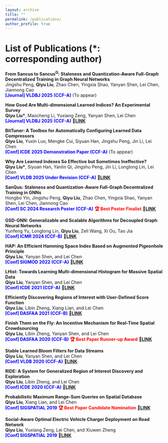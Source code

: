 ```yaml
---
layout: archive
title: ""
permalink: /publications/
author_profile: true
---
```


List of Publications (\*: corresponding author)
=====
**From Sancus to Sancus<sup>Q</sup>: Staleness and Quantization-Aware Full-Graph Decentralized Training in Graph Neural Networks**   
Jingshu Peng, **Qiyu Liu**, Zhao Chen, Yingxia Shao, Yanyan Shen, Lei Chen, Jiannong Cao  
<span style="color:blue">**[Journal] VLDBJ 2025 (CCF-A)**</span> (To appear)   

**How Good Are Multi-dimensional Learned Indices? An Experimental Survey**  
**Qiyu Liu\***, Maocheng Li, Yuxiang Zeng, Yanyan Shen, Lei Chen   
<span style="color:blue">**[Journal] VLDBJ 2025 (CCF-A)**</span> 🔗[**LINK**](https://arxiv.org/pdf/2405.05536)   

**BitTuner: A Toolbox for Automatically Configuring Learned Data Compressors**    
**Qiyu Liu**, Yuxin Luo, Mengke Cui, Siyuan Han, Jingshu Peng, Jin Li, Lei Chen    
<span style="color:blue">**[Conf] ICDE 2025 Demonstration Paper (CCF-A)**</span> (To appear)   

**Why Are Learned Indexes So Effective but Sometimes Ineffective?**  
**Qiyu Liu\***, Siyuan Han, Yanlin Qi, Jingshu Peng, Jin Li, Longlong Lin, Lei Chen   
<span style="color:blue">**[Conf] VLDB 2025 Under Revision (CCF-A)**</span> 🔗[**LINK**](https://arxiv.org/pdf/2410.00846)   

**SanQus: Staleness and Quantization-Aware Full-Graph Decentralized Training in GNNs**   
Hongbo Yin, Jingshu Peng, **Qiyu Liu**, Zhao Chen, Yingxia Shao, Yanyan Shen, Lei Chen, Jiannong Cao  
<span style="color:blue">**[Conf] SC 2024 Research Poster (CCF-A)**</span> <span style="color:red">**🏆 Best Poster Finalist**</span> 🔗[**LINK**](https://sc24.supercomputing.org/proceedings/poster/poster_pages/post224.html)   

**GSD-GNN: Generalizable and Scalable Algorithms for Decoupled Graph Neural Networks**    
Yunfeng Yu, Longlong Lin, **Qiyu Liu**, Zeli Wang, Xi Ou, Tao Jia    
<span style="color:blue">**[Conf] ICMR 2024 (CCF-B)**</span> 🔗[**LINK**](https://dl.acm.org/doi/abs/10.1145/3652583.3658051)

**HAP: An Efficient Hamming Space Index Based on Augmented Pigeonhole Principle**  
**Qiyu Liu**, Yanyan Shen, and Lei Chen   
<span style="color:blue">**[Conf] SIGMOD 2022 (CCF-A)**</span> 🔗[**LINK**](https://dl.acm.org/doi/abs/10.1145/3514221.3517880)   

**LHist: Towards Learning Multi-dimensional Histogram for Massive Spatial Data**   
**Qiyu Liu**, Yanyan Shen, and Lei Chen   
<span style="color:blue">**[Conf] ICDE 2021 (CCF-A)**</span> 🔗[**LINK**](https://ieeexplore.ieee.org/abstract/document/9458896/)   

**Efficiently Discovering Regions of Interest with User-Defined Score Function**  
**Qiyu Liu**, Libin Zheng, Xiang Lian, and Lei Chen   
<span style="color:blue">**[Conf] DASFAA 2021 (CCF-B)**</span> 🔗[**LINK**](https://link.springer.com/chapter/10.1007/978-3-030-73194-6_39)   

**Finish Them on the Fly: An Incentive Mechanism for Real-Time Spatial Crowdsourcing**   
**Qiyu Liu**, Libin Zheng, Yanyan Shen, and Lei Chen   
<span style="color:blue">**[Conf] DASFAA 2020 (CCF-B)**</span> <span style="color:red">**🏆 Best Paper Runner-up Award**</span> 🔗[**LINK**](https://link.springer.com/chapter/10.1007/978-3-030-59416-9_45)   

**Stable Learned Bloom Filters for Data Streams**   
**Qiyu Liu**, Yanyan Shen, and Lei Chen   
<span style="color:blue">**[Conf] VLDB 2020 (CCF-A)**</span> 🔗[**LINK**](http://www.vldb.org/pvldb/vol13/p2355-liu.pdf)       

**RIDE: A System for Generalized Region of Interest Discovery and Exploration**   
**Qiyu Liu**, Libin Zheng, and Lei Chen   
<span style="color:blue">**[Conf] ICDE 2020 (CCF-A)**</span> 🔗[**LINK**](https://ieeexplore.ieee.org/abstract/document/9101544/)    

**Probabilistic Maximum Range-Sum Queries on Spatial Database**   
**Qiyu Liu**, Xiang Lian, and Lei Chen   
<span style="color:blue">**[Conf] SIGSPATIAL 2019**</span>  <span style="color:red">**🏆 Best Paper Candidate Nomination**</span> 🔗[**LINK**](https://dl.acm.org/doi/abs/10.1145/3347146.3359376)     

**Social-Aware Optimal Electric Vehicle Charger Deployment on Road Network**   
**Qiyu Liu**, Yuxiang Zeng, Lei Chen, and Xiuwen Zheng   
<span style="color:blue">**[Conf] SIGSPATIAL 2019**</span> 🔗[**LINK**](https://dl.acm.org/doi/abs/10.1145/3347146.3359382)     


  
